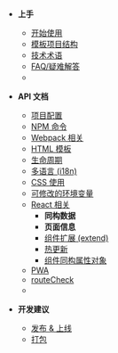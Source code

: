 - **上手**
  - [开始使用](/?id=安装命令行工具)
  - [模板项目结构](/boilerplate)
  - [技术术语](/glossary)
  - [FAQ/疑难解答](/faq)
  - 　

- **API 文档**
  - [项目配置](/config)
  - [NPM 命令](/task)
  - [Webpack 相关](/webpack)
  - [HTML 模板](/template)
  - [生命周期](/life-cycle)
  - [多语言 (i18n)](/i18n)
  - [CSS 使用](/css)
  - [可修改的环境变量](/env)
  - [React 相关](/react)
    - __同构数据__
    - __页面信息__
    - [组件扩展 (extend)](/react-extend)
    - [热更新](/react-hmr)
    - [组件同构属性对象](/react-render-props)
  - [PWA](/pwa)
  - [routeCheck](/route-check)
  - 　

- **开发建议**
  - [发布 & 上线](/deploy)
  - [打包](/bundles)
